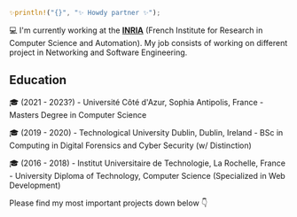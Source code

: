 ```rust
✨println!("{}", "✨ Howdy partner ✨");
```

💻 I'm currently working at the [**INRIA**](https://en.wikipedia.org/wiki/French_Institute_for_Research_in_Computer_Science_and_Automation "French Institute for Research in Computer Science and Automation") (French Institute for Research in Computer Science and Automation). My job consists of working on different project in Networking and Software Engineering.

## Education
🎓 (2021 - 2023?) - Université Côté d'Azur, Sophia Antipolis, France - Masters Degree in Computer Science

🎓 (2019 - 2020) - Technological University Dublin, Dublin, Ireland - BSc in Computing in Digital Forensics and Cyber Security (w/ Distinction)

🎓 (2016 - 2018) - Institut Universitaire de Technologie, La Rochelle, France - University Diploma of Technology, Computer Science (Specialized in Web Development)

Please find my most important projects down below 👇